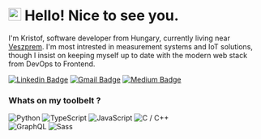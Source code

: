 <h1><img src="https://media.giphy.com/media/hvRJCLFzcasrR4ia7z/giphy.gif" width="25px"> Hello! Nice to see you.</h1>
<p>I'm Kristof, software developer from Hungary, currently living near <a href="https://www.google.com/maps/place/Veszpr%C3%A9m/@47.1258944,17.8370373,12z/data=!3m1!4b1!4m5!3m4!1s0x47699add028c2f91:0x400c4290c1e1210!8m2!3d47.1028087!4d17.9093019" target="_blank">Veszprem</a>.
I'm most intrested in measurement systems and IoT solutions, though I insist on keeping myself up to date with the modern web stack from DevOps to Frontend.
</p>

[![Linkedin Badge](https://img.shields.io/badge/-kristofgilicze-blue?style=flat-square&logo=Linkedin&logoColor=white&link=https://www.linkedin.com/in/kristofgilicze/)](https://www.linkedin.com/in/kristofgilicze/)
[![Gmail Badge](https://img.shields.io/badge/-giliczekristof@gmail.com-c14438?style=flat-square&logo=Gmail&logoColor=white&link=mailto:giliczekristof@gmail.com)](mailto:giliczekristof@gmail.com)
[![Medium Badge](https://img.shields.io/badge/-@kristofgilicze-03a57a?style=flat-square&labelColor=000000&logo=Medium&link=https://medium.com/@kristofgilicze/)](https://medium.com/@kristofgilicze)

<h3>Whats on my toolbelt ?</h3>
<p>
  <img alt="Python" src="https://img.shields.io/badge/-Python-black?style=flat-square&logo=Python" />
  <img alt="TypeScript" src="https://img.shields.io/badge/-TypeScript-007ACC?style=flat-square&logo=typescript&logoColor=white" />
  <img alt="JavaScript" src="https://img.shields.io/badge/-JavaScript-black?style=flat-square&logo=javascript" />
  <img alt="C / C++" src="https://img.shields.io/badge/-C++-00599C?style=flat-square&logo=c" />
  <br>
  <img alt="GraphQL" src="https://img.shields.io/badge/-GraphQL-E10098?style=flat-square&logo=graphql&logoColor=white" />
  <img alt="Sass" src="https://img.shields.io/badge/-Sass-CC6699?style=flat-square&logo=sass&logoColor=white" />
</p>


<!--
![JavaScript](https://img.shields.io/badge/-JavaScript-black?style=flat-square&logo=javascript)
![Nodejs](https://img.shields.io/badge/-Nodejs-black?style=flat-square&logo=Node.js)
![Python](https://img.shields.io/badge/-Python-black?style=flat-square&logo=Python)
![React](https://img.shields.io/badge/-React-black?style=flat-square&logo=react)
![Java](https://img.shields.io/badge/-java-E34A86?style=flat-square&logo=java)
![C++](https://img.shields.io/badge/-C++-00599C?style=flat-square&logo=c)
![HTML5](https://img.shields.io/badge/-HTML5-E34F26?style=flat-square&logo=html5&logoColor=white)
![CSS3](https://img.shields.io/badge/-CSS3-1572B6?style=flat-square&logo=css3)
![Bootstrap](https://img.shields.io/badge/-Bootstrap-563D7C?style=flat-square&logo=bootstrap)
![TypeScript](https://img.shields.io/badge/-TypeScript-007ACC?style=flat-square&logo=typescript)
![MongoDB](https://img.shields.io/badge/-MongoDB-black?style=flat-square&logo=mongodb)
![Redis](https://img.shields.io/badge/-Redis-black?style=flat-square&logo=Redis)
![ElasticSearch](https://img.shields.io/badge/-ElasticSearch-005571?style=flat-square&logo=elasticsearch)
![GraphQL](https://img.shields.io/badge/-GraphQL-E10098?style=flat-square&logo=graphql)
![Apollo GraphQL](https://img.shields.io/badge/-Apollo%20GraphQL-311C87?style=flat-square&logo=apollo-graphql)
![PostgreSQL](https://img.shields.io/badge/-PostgreSQL-336791?style=flat-square&logo=postgresql)
![MySQL](https://img.shields.io/badge/-MySQL-black?style=flat-square&logo=mysql)
![Heroku](https://img.shields.io/badge/-Heroku-430098?style=flat-square&logo=heroku)
![Docker](https://img.shields.io/badge/-Docker-black?style=flat-square&logo=docker)
![DigitalOcean](https://img.shields.io/badge/-Digital%20Ocean-darkblue?style=flat-square&logo=digitalocean)
![Amazon AWS](https://img.shields.io/badge/Amazon%20AWS-232F3E?style=flat-square&logo=amazon-aws)
![Microsoft Azure](https://img.shields.io/badge/Microsoft%20Azure-232F7E?style=flat-square&logo=microsoft-azure)
![Google Cloud](https://img.shields.io/badge/Google%20Cloud-black?style=flat-square&logo=google-cloud)
![Git](https://img.shields.io/badge/-Git-black?style=flat-square&logo=git)
![GitHub](https://img.shields.io/badge/-GitHub-181717?style=flat-square&logo=github)
![GitLab](https://img.shields.io/badge/-GitLab-FCA121?style=flat-square&logo=gitlab)
![BitBucket](https://img.shields.io/badge/-BitBucket-darkblue?style=flat-square&logo=bitbucket)
![Raspberry Pi](https://img.shields.io/badge/-Raspberry%20Pi-C51A4A?style=flat-square&logo=Raspberry-Pi)
-->

<!--
<p align="center">
  <img src ="https://github-readme-stats.vercel.app/api?username=kristofgilicze&show_icons=true&count_private=true&theme=default&hide_border=true&hide=issues,contribs&include_all_commits=true">
  <img src ="https://github-readme-stats.vercel.app/api/top-langs/?username=kristofgilicze&layout=compact&hide_border=true&langs_count=10&hide=jupyter%20notebook,tex,css,php">
</p>
-->
